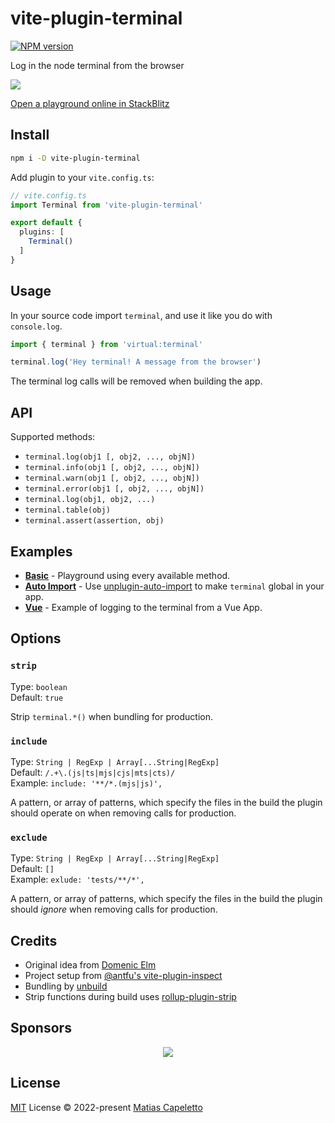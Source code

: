 # vite-plugin-terminal

[![NPM version](https://img.shields.io/npm/v/vite-plugin-terminal?color=a1b858&label=)](https://www.npmjs.com/package/vite-plugin-terminal)

Log in the node terminal from the browser

![](https://github.com/patak-dev/vite-plugin-terminal/blob/76fb5c2656e99a8619986be2bff5c26414273a66/vite-plugin-terminal.png)

[Open a playground online in StackBlitz](https://stackblitz.com/fork/github-bdbxen-madd1h?file=module.js&terminal=dev)

## Install

```bash
npm i -D vite-plugin-terminal
```

Add plugin to your `vite.config.ts`:

```ts
// vite.config.ts
import Terminal from 'vite-plugin-terminal'

export default {
  plugins: [
    Terminal()
  ]
}
```

## Usage

In your source code import `terminal`, and use it like you do with `console.log`.

```ts
import { terminal } from 'virtual:terminal'

terminal.log('Hey terminal! A message from the browser')
```

The terminal log calls will be removed when building the app.

## API

Supported methods:

- `terminal.log(obj1 [, obj2, ..., objN])`
- `terminal.info(obj1 [, obj2, ..., objN])`
- `terminal.warn(obj1 [, obj2, ..., objN])`
- `terminal.error(obj1 [, obj2, ..., objN])`
- `terminal.log(obj1, obj2, ...)`
- `terminal.table(obj)`
- `terminal.assert(assertion, obj)`

## Examples

- **[Basic](https://stackblitz.com/fork/github-bdbxen-madd1h?file=module.js&terminal=dev)** - Playground using every available method.
- **[Auto Import](https://stackblitz.com/fork/github-ejosid?file=main.ts&terminal=dev)** - Use [unplugin-auto-import](https://github.com/antfu/unplugin-auto-import) to make `terminal` global in your app.
- **[Vue](https://stackblitz.com/fork/github-gzl5vm?file=src%2FApp.vue&terminal=dev)** - Example of logging to the terminal from a Vue App.

## Options

### `strip`

Type: `boolean`<br>
Default: `true`<br>

Strip `terminal.*()` when bundling for production.

### `include`

Type: `String | RegExp | Array[...String|RegExp]`<br>
Default: `/.+\.(js|ts|mjs|cjs|mts|cts)/`<br>
Example: `include: '**/*.(mjs|js)',`<br>

A pattern, or array of patterns, which specify the files in the build the plugin should operate on when removing calls for production.

### `exclude`

Type: `String | RegExp | Array[...String|RegExp]`<br>
Default: `[]`<br>
Example: `exlude: 'tests/**/*',`<br>

A pattern, or array of patterns, which specify the files in the build the plugin should _ignore_ when removing calls for production.

## Credits

- Original idea from [Domenic Elm](https://twitter.com/elmd_)
- Project setup from [@antfu's vite-plugin-inspect](https://github.com/antfu/vite-plugin-inspect)
- Bundling by [unbuild](https://github.com/unjs/unbuild)
- Strip functions during build uses [rollup-plugin-strip](https://github.com/rollup/plugins/tree/master/packages/strip)

## Sponsors

<p align="center">
  <a href="https://patak.dev/sponsors.svg">
    <img src="https://patak.dev/sponsors.svg"/>
  </a>
</p>

## License

[MIT](./LICENSE) License © 2022-present [Matias Capeletto](https://github.com/patak-dev)
